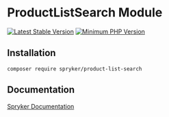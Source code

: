 # ProductListSearch Module
[![Latest Stable Version](https://poser.pugx.org/spryker/product-list-search/v/stable.svg)](https://packagist.org/packages/spryker/product-list-search)
[![Minimum PHP Version](https://img.shields.io/badge/php-%3E%3D%208.0-8892BF.svg)](https://php.net/)

## Installation

```
composer require spryker/product-list-search
```

## Documentation

[Spryker Documentation](https://docs.spryker.com)
